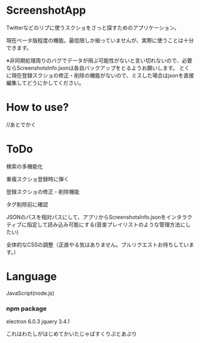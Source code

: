 # ScreenshotApp

Twitterなどのリプに使うスクショをさっと探すためのアプリケーション。

現在ベータ版程度の機能。最低限しか揃っていませんが、実際に使うことは十分できます。

※非同期処理周りのバグでデータが飛ぶ可能性がないと言い切れないので、必要ならScreenshotsInfo.jsonは各自バックアップをとるようお願いします。
とくに現在登録スクショの修正・削除の機能がないので、ミスした場合はjsonを直接編集してどうにかしてください。

# How to use?

//あとでかく

# ToDo

検索の多機能化

重複スクショ登録時に弾く

登録スクショの修正・削除機能

タグ削除前に確認

JSONのパスを相対パスにして、アプリからScreenshotsInfo.jsonをインタラクティブに指定して読み込み可能にする(音楽プレイリストのような管理方法にしたい)

全体的なCSSの調整（正直やる気はありません。プルリクエストお待ちしています。）

# Language

JavaScript(node.js)

### npm package
electron 6.0.3
jquery 3.4.1

これはわたしがはじめてかいたじゃばすくりぷとあぷり